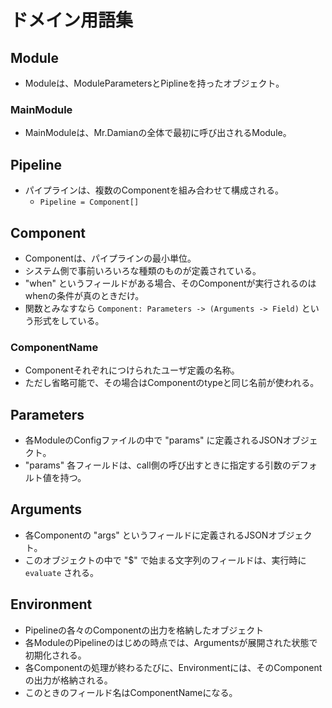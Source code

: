 # ドメイン用語集

## Module
- Moduleは、ModuleParametersとPiplineを持ったオブジェクト。

### MainModule
- MainModuleは、Mr.Damianの全体で最初に呼び出されるModule。

## Pipeline
- パイプラインは、複数のComponentを組み合わせて構成される。
    - `Pipeline = Component[]`

## Component
- Componentは、パイプラインの最小単位。
- システム側で事前いろいろな種類のものが定義されている。
- "when" というフィールドがある場合、そのComponentが実行されるのはwhenの条件が真のときだけ。
- 関数とみなすなら `Component: Parameters -> (Arguments -> Field)` という形式をしている。

### ComponentName
- Componentそれぞれにつけられたユーザ定義の名称。
- ただし省略可能で、その場合はComponentのtypeと同じ名前が使われる。

## Parameters
- 各ModuleのConfigファイルの中で "params" に定義されるJSONオブジェクト。
- "params" 各フィールドは、call側の呼び出すときに指定する引数のデフォルト値を持つ。

## Arguments
- 各Componentの "args" というフィールドに定義されるJSONオブジェクト。
- このオブジェクトの中で "$" で始まる文字列のフィールドは、実行時に `evaluate` される。

## Environment
- Pipelineの各々のComponentの出力を格納したオブジェクト
- 各ModuleのPipelineのはじめの時点では、Argumentsが展開された状態で初期化される。
- 各Componentの処理が終わるたびに、Environmentには、そのComponentの出力が格納される。
- このときのフィールド名はComponentNameになる。